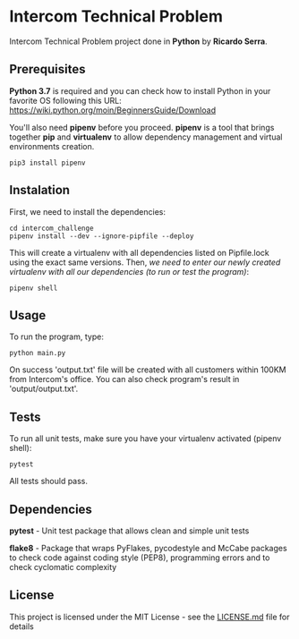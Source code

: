 # Intercom Technical Problem

Intercom Technical Problem project done in **Python** by **Ricardo Serra**.

## Prerequisites
**Python 3.7** is required and you can check how to install Python in your favorite OS following this URL:  https://wiki.python.org/moin/BeginnersGuide/Download

You'll also need **pipenv** before you proceed. **pipenv** is a tool that brings together **pip** and **virtualenv** to allow dependency management and virtual environments creation.
```
pip3 install pipenv
```
## Instalation
First, we need to install the dependencies:
```
cd intercom_challenge
pipenv install --dev --ignore-pipfile --deploy
```
This will create a virtualenv with all dependencies listed on Pipfile.lock using the exact same versions.
Then, *we need to enter our newly created virtualenv with all our dependencies (to run or test the program)*:
```
pipenv shell
```
## Usage
To run the program, type:
```
python main.py
```
On success 'output.txt' file will be created with all customers within 100KM from Intercom's office. You can also check program's result in 'output/output.txt'.

## Tests
To run all unit tests, make sure you have your virtualenv activated (pipenv shell):
```
pytest
```
All tests should pass.

## Dependencies
**pytest** - Unit test package that allows clean and simple unit tests

**flake8** - Package that wraps PyFlakes, pycodestyle and McCabe packages to check code against coding style (PEP8), programming errors and to check cyclomatic complexity

## License
This project is licensed under the MIT License - see the [LICENSE.md](LICENSE.md) file for details

